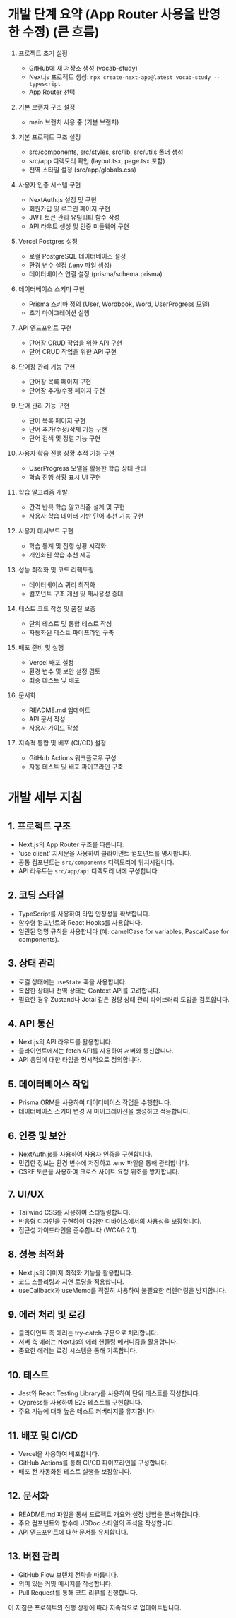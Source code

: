 # 개발 단계 요약 (App Router 사용을 반영한 수정) (큰 흐름)

1. 프로젝트 초기 설정
   - GitHub에 새 저장소 생성 (vocab-study)
   - Next.js 프로젝트 생성: `npx create-next-app@latest vocab-study --typescript`
   - App Router 선택

2. 기본 브랜치 구조 설정
   - main 브랜치 사용 중 (기본 브랜치)

3. 기본 프로젝트 구조 설정
   - src/components, src/styles, src/lib, src/utils 폴더 생성
   - src/app 디렉토리 확인 (layout.tsx, page.tsx 포함)
   - 전역 스타일 설정 (src/app/globals.css)

4. 사용자 인증 시스템 구현
   - NextAuth.js 설정 및 구현
   - 회원가입 및 로그인 페이지 구현
   - JWT 토큰 관리 유틸리티 함수 작성
   - API 라우트 생성 및 인증 미들웨어 구현

5. Vercel Postgres 설정
   - 로컬 PostgreSQL 데이터베이스 설정
   - 환경 변수 설정 (.env 파일 생성)
   - 데이터베이스 연결 설정 (prisma/schema.prisma)

6. 데이터베이스 스키마 구현
   - Prisma 스키마 정의 (User, Wordbook, Word, UserProgress 모델)
   - 초기 마이그레이션 실행

7. API 엔드포인트 구현
   - 단어장 CRUD 작업을 위한 API 구현
   - 단어 CRUD 작업을 위한 API 구현

8. 단어장 관리 기능 구현
   - 단어장 목록 페이지 구현
   - 단어장 추가/수정 페이지 구현

9. 단어 관리 기능 구현
   - 단어 목록 페이지 구현
   - 단어 추가/수정/삭제 기능 구현
   - 단어 검색 및 정렬 기능 구현

10. 사용자 학습 진행 상황 추적 기능 구현
    - UserProgress 모델을 활용한 학습 상태 관리
    - 학습 진행 상황 표시 UI 구현

11. 학습 알고리즘 개발
    - 간격 반복 학습 알고리즘 설계 및 구현
    - 사용자 학습 데이터 기반 단어 추천 기능 구현

12. 사용자 대시보드 구현
    - 학습 통계 및 진행 상황 시각화
    - 개인화된 학습 추천 제공

13. 성능 최적화 및 코드 리팩토링
    - 데이터베이스 쿼리 최적화
    - 컴포넌트 구조 개선 및 재사용성 증대

14. 테스트 코드 작성 및 품질 보증
    - 단위 테스트 및 통합 테스트 작성
    - 자동화된 테스트 파이프라인 구축

15. 배포 준비 및 실행
    - Vercel 배포 설정
    - 환경 변수 및 보안 설정 검토
    - 최종 테스트 및 배포

16. 문서화
    - README.md 업데이트
    - API 문서 작성
    - 사용자 가이드 작성

17. 지속적 통합 및 배포 (CI/CD) 설정
    - GitHub Actions 워크플로우 구성
    - 자동 테스트 및 배포 파이프라인 구축

# 개발 세부 지침
## 1. 프로젝트 구조
- Next.js의 App Router 구조를 따릅니다.
- 'use client' 지시문을 사용하여 클라이언트 컴포넌트를 명시합니다.
- 공통 컴포넌트는 `src/components` 디렉토리에 위치시킵니다.
- API 라우트는 `src/app/api` 디렉토리 내에 구성합니다.

## 2. 코딩 스타일
- TypeScript를 사용하여 타입 안정성을 확보합니다.
- 함수형 컴포넌트와 React Hooks를 사용합니다.
- 일관된 명명 규칙을 사용합니다 (예: camelCase for variables, PascalCase for components).

## 3. 상태 관리
- 로컬 상태에는 `useState` 훅을 사용합니다.
- 복잡한 상태나 전역 상태는 Context API를 고려합니다.
- 필요한 경우 Zustand나 Jotai 같은 경량 상태 관리 라이브러리 도입을 검토합니다.

## 4. API 통신
- Next.js의 API 라우트를 활용합니다.
- 클라이언트에서는 fetch API를 사용하여 서버와 통신합니다.
- API 응답에 대한 타입을 명시적으로 정의합니다.

## 5. 데이터베이스 작업
- Prisma ORM을 사용하여 데이터베이스 작업을 수행합니다.
- 데이터베이스 스키마 변경 시 마이그레이션을 생성하고 적용합니다.

## 6. 인증 및 보안
- NextAuth.js를 사용하여 사용자 인증을 구현합니다.
- 민감한 정보는 환경 변수에 저장하고 .env 파일을 통해 관리합니다.
- CSRF 토큰을 사용하여 크로스 사이트 요청 위조를 방지합니다.

## 7. UI/UX
- Tailwind CSS를 사용하여 스타일링합니다.
- 반응형 디자인을 구현하여 다양한 디바이스에서의 사용성을 보장합니다.
- 접근성 가이드라인을 준수합니다 (WCAG 2.1).

## 8. 성능 최적화
- Next.js의 이미지 최적화 기능을 활용합니다.
- 코드 스플리팅과 지연 로딩을 적용합니다.
- useCallback과 useMemo를 적절히 사용하여 불필요한 리렌더링을 방지합니다.

## 9. 에러 처리 및 로깅
- 클라이언트 측 에러는 try-catch 구문으로 처리합니다.
- 서버 측 에러는 Next.js의 에러 핸들링 메커니즘을 활용합니다.
- 중요한 에러는 로깅 시스템을 통해 기록합니다.

## 10. 테스트
- Jest와 React Testing Library를 사용하여 단위 테스트를 작성합니다.
- Cypress를 사용하여 E2E 테스트를 구현합니다.
- 주요 기능에 대해 높은 테스트 커버리지를 유지합니다.

## 11. 배포 및 CI/CD
- Vercel을 사용하여 배포합니다.
- GitHub Actions를 통해 CI/CD 파이프라인을 구성합니다.
- 배포 전 자동화된 테스트 실행을 보장합니다.

## 12. 문서화
- README.md 파일을 통해 프로젝트 개요와 설정 방법을 문서화합니다.
- 주요 컴포넌트와 함수에 JSDoc 스타일의 주석을 작성합니다.
- API 엔드포인트에 대한 문서를 유지합니다.

## 13. 버전 관리
- GitHub Flow 브랜치 전략을 따릅니다.
- 의미 있는 커밋 메시지를 작성합니다.
- Pull Request를 통해 코드 리뷰를 진행합니다.

이 지침은 프로젝트의 진행 상황에 따라 지속적으로 업데이트됩니다.
